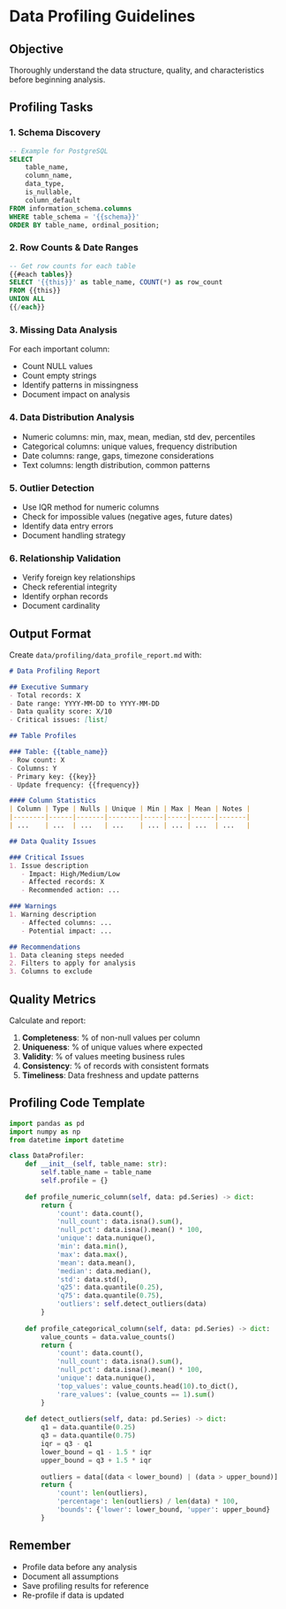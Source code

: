 # Data Profiling Guidelines

## Objective
Thoroughly understand the data structure, quality, and characteristics before beginning analysis.

## Profiling Tasks

### 1. Schema Discovery
```sql
-- Example for PostgreSQL
SELECT 
    table_name,
    column_name,
    data_type,
    is_nullable,
    column_default
FROM information_schema.columns
WHERE table_schema = '{{schema}}'
ORDER BY table_name, ordinal_position;
```

### 2. Row Counts & Date Ranges
```sql
-- Get row counts for each table
{{#each tables}}
SELECT '{{this}}' as table_name, COUNT(*) as row_count
FROM {{this}}
UNION ALL
{{/each}}
```

### 3. Missing Data Analysis
For each important column:
- Count NULL values
- Count empty strings
- Identify patterns in missingness
- Document impact on analysis

### 4. Data Distribution Analysis
- Numeric columns: min, max, mean, median, std dev, percentiles
- Categorical columns: unique values, frequency distribution
- Date columns: range, gaps, timezone considerations
- Text columns: length distribution, common patterns

### 5. Outlier Detection
- Use IQR method for numeric columns
- Check for impossible values (negative ages, future dates)
- Identify data entry errors
- Document handling strategy

### 6. Relationship Validation
- Verify foreign key relationships
- Check referential integrity
- Identify orphan records
- Document cardinality

## Output Format

Create `data/profiling/data_profile_report.md` with:

```markdown
# Data Profiling Report

## Executive Summary
- Total records: X
- Date range: YYYY-MM-DD to YYYY-MM-DD
- Data quality score: X/10
- Critical issues: [list]

## Table Profiles

### Table: {{table_name}}
- Row count: X
- Columns: Y
- Primary key: {{key}}
- Update frequency: {{frequency}}

#### Column Statistics
| Column | Type | Nulls | Unique | Min | Max | Mean | Notes |
|--------|------|-------|--------|-----|-----|------|-------|
| ...    | ...  | ...   | ...    | ... | ... | ...  | ...   |

## Data Quality Issues

### Critical Issues
1. Issue description
   - Impact: High/Medium/Low
   - Affected records: X
   - Recommended action: ...

### Warnings
1. Warning description
   - Affected columns: ...
   - Potential impact: ...

## Recommendations
1. Data cleaning steps needed
2. Filters to apply for analysis
3. Columns to exclude
```

## Quality Metrics

Calculate and report:
1. **Completeness**: % of non-null values per column
2. **Uniqueness**: % of unique values where expected
3. **Validity**: % of values meeting business rules
4. **Consistency**: % of records with consistent formats
5. **Timeliness**: Data freshness and update patterns

## Profiling Code Template

```python
import pandas as pd
import numpy as np
from datetime import datetime

class DataProfiler:
    def __init__(self, table_name: str):
        self.table_name = table_name
        self.profile = {}
    
    def profile_numeric_column(self, data: pd.Series) -> dict:
        return {
            'count': data.count(),
            'null_count': data.isna().sum(),
            'null_pct': data.isna().mean() * 100,
            'unique': data.nunique(),
            'min': data.min(),
            'max': data.max(),
            'mean': data.mean(),
            'median': data.median(),
            'std': data.std(),
            'q25': data.quantile(0.25),
            'q75': data.quantile(0.75),
            'outliers': self.detect_outliers(data)
        }
    
    def profile_categorical_column(self, data: pd.Series) -> dict:
        value_counts = data.value_counts()
        return {
            'count': data.count(),
            'null_count': data.isna().sum(),
            'null_pct': data.isna().mean() * 100,
            'unique': data.nunique(),
            'top_values': value_counts.head(10).to_dict(),
            'rare_values': (value_counts == 1).sum()
        }
    
    def detect_outliers(self, data: pd.Series) -> dict:
        q1 = data.quantile(0.25)
        q3 = data.quantile(0.75)
        iqr = q3 - q1
        lower_bound = q1 - 1.5 * iqr
        upper_bound = q3 + 1.5 * iqr
        
        outliers = data[(data < lower_bound) | (data > upper_bound)]
        return {
            'count': len(outliers),
            'percentage': len(outliers) / len(data) * 100,
            'bounds': {'lower': lower_bound, 'upper': upper_bound}
        }
```

## Remember
- Profile data before any analysis
- Document all assumptions
- Save profiling results for reference
- Re-profile if data is updated